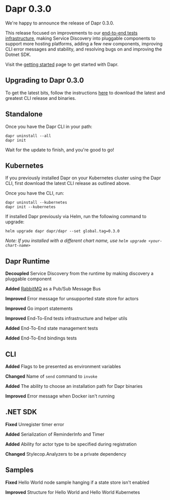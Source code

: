 # Dapr 0.3.0

We're happy to announce the release of Dapr 0.3.0.

This release focused on improvements to our [end-to-end tests infrastructure](https://github.com/dapr/dapr/tree/master/tests), making Service Discovery into pluggable components to support more hosting platforms, adding a few new components, improving CLI error messages and stability, and resolving bugs on and improving the Dotnet SDK.

Visit the [getting started](https://docs.dapr.io/getting-started/install-dapr/) page to get started with Dapr.

## Upgrading to Dapr 0.3.0

To get the latest bits, follow the instructions [here](https://docs.dapr.io/getting-started/install-dapr/) to download the latest and greatest CLI release and binaries.

## Standalone

Once you have the Dapr CLI in your path:

```
dapr uninstall --all
dapr init
```

Wait for the update to finish, and you're good to go!

## Kubernetes

If you previously installed Dapr on your Kubernetes cluster using the Dapr CLI, first download the latest CLI release as outlined above.

Once you have the CLI, run:

```
dapr uninstall --kubernetes
dapr init --kubernetes
```

If installed Dapr previously via Helm, run the following command to upgrade:

```
helm upgrade dapr dapr/dapr --set global.tag=0.3.0
```

*Note: If you installed with a different chart name, use `helm upgrade <your-chart-name>`*

## Dapr Runtime

**Decoupled** Service Discovery from the runtime by making discovery a pluggable component

**Added** [RabbitMQ](https://docs.dapr.io/operations/components/setup-pubsub/supported-pubsub/setup-rabbitmq/) as a Pub/Sub Message Bus

**Improved** Error message for unsupported state store for actors

**Improved** Go import statements

**Improved** End-To-End tests infrastructure and helper utils

**Added** End-To-End state management tests

**Added** End-To-End bindings tests


## CLI

**Added** Flags to be presented as environment variables

**Changed** Name of `send` command to `invoke`

**Added** The ability to choose an installation path for Dapr binaries

**Improved** Error message when Docker isn't running

## .NET  SDK

**Fixed** Unregister timer error

**Added** Serialization of ReminderInfo and Timer

**Added** Ability for actor type to be specified during registration

**Changed** Stylecop.Analyzers to be a private dependency

## Samples

**Fixed** Hello World node sample hanging if a state store isn't enabled

**Improved** Structure for Hello World and Hello World Kubernetes


